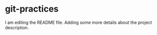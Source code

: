 # git-practices
I am editing the README file. Adding some more details about the project description.

